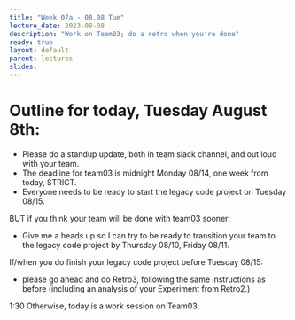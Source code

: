 ```yaml
---
title: "Week 07a - 08.08 Tue"
lecture_date: 2023-08-08
description: "Work on Team03; do a retro when you're done"
ready: true
layout: default
parent: lectures
slides: 
---
```


# Outline for today, Tuesday August 8th:

* Please do a standup update, both in team slack channel, and out loud with your team.
* The deadline for team03 is midnight Monday 08/14, one week from today, STRICT.
* Everyone needs to be ready to start the legacy code project on Tuesday 08/15.

BUT if you think your team will be done with team03 sooner:
* Give me a heads up so I can try to be ready to transition your team to the legacy code project by Thursday 08/10, Friday 08/11.

If/when you do finish your legacy code project before Tuesday 08/15:
* please go ahead and do Retro3, following the same instructions as before (including an analysis of your Experiment from Retro2.)






1:30
Otherwise, today is a work session on Team03.
